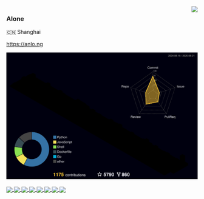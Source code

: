 <img align="right" src="https://github-readme-stats.vercel.app/api?username=al-one&bg_color=30,e96443,904e95&title_color=fff&text_color=fff&hide_title=true">

### Alone

🇨🇳 Shanghai

https://anlo.ng


![](./profile-3d-contrib/profile-night-rainbow.svg)


<a href="https://github.com/al-one/hass-xiaomi-miot">
  <img align="center" style="height:150px" src="https://github-readme-stats.anlo.ng/api/pin/?theme=dark&bg_color=30,0C061F,92384A&show_owner=true&username=al-one&repo=hass-xiaomi-miot">
</a>
<a href="https://github.com/hacs-china">
  <img align="center" style="height:150px" src="https://github-readme-stats.anlo.ng/api/pin/?theme=dark&bg_color=30,92384A,0C061F&show_owner=true&username=hacs-china&repo=integration">
</a>

<a href="https://github.com/hasscc/tianqi">
  <img align="center" style="height:150px" src="https://github-readme-stats.anlo.ng/api/pin/?theme=dark&bg_color=30,0C061F,92384A&show_owner=true&username=hasscc&repo=tianqi">
</a>
<a href="https://github.com/hasscc/hass-edge-tts">
  <img align="center" style="height:150px" src="https://github-readme-stats.anlo.ng/api/pin/?theme=dark&bg_color=30,92384A,0C061F&show_owner=true&username=hasscc&repo=hass-edge-tts">
</a>

<a href="https://github.com/hasscc/hass-docker">
  <img align="center" style="height:150px" src="https://github-readme-stats.anlo.ng/api/pin/?theme=dark&bg_color=30,0C061F,92384A&show_owner=true&username=hasscc&repo=hass-docker">
</a>
<a href="https://github.com/hasscc/hass-super">
  <img align="center" style="height:150px" src="https://github-readme-stats.anlo.ng/api/pin/?theme=dark&bg_color=30,92384A,0C061F&show_owner=true&username=hasscc&repo=hass-super">
</a>

<a href="https://github.com/aahl/initial-commit">
  <img align="center" style="height:150px" src="https://github-readme-stats.anlo.ng/api/pin/?theme=dark&bg_color=30,0C061F,92384A&show_owner=true&username=aahl&repo=initial-commit">
</a>
<a href="https://github.com/hasscc/addone">
  <img align="center" style="height:150px" src="https://github-readme-stats.anlo.ng/api/pin/?theme=dark&bg_color=30,92384A,0C061F&show_owner=true&username=hasscc&repo=addons">
</a>
